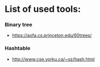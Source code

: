 # List of used tools:

### Binary tree
- https://aofa.cs.princeton.edu/60trees/

### Hashtable
- http://www.cse.yorku.ca/~oz/hash.html
